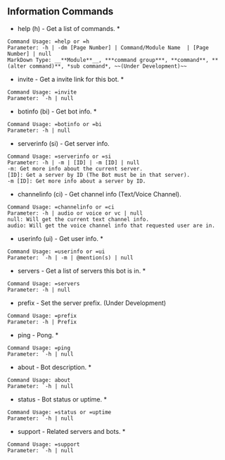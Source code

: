 ## Information Commands
- help (h) - Get a list of commands. *
```This command is for getting this bot's commands.
Command Usage: =help or =h
Parameter: -h | -dm [Page Number] | Command/Module Name  | [Page Number] | null
MarkDown Type: __**Module**__, ***command group***, **command**, **(alter command)**, *sub command*, ~~(Under Development)~~
```

- invite - Get a invite link for this bot. *
```This command is for inviting the bot to your own server.
Command Usage: =invite
Parameter: `-h | null
```

- botinfo (bi) - Get bot info. *
```This command is for getting this bot's information.
Command Usage: =botinfo or =bi
Parameter: -h | null
```

- serverinfo (si) - Get server info.
```This command is for getting informations about this server.
Command Usage: =serverinfo or =si
Parameter: -h | -m | [ID] | -m [ID] | null
-m: Get more info about the current server.
[ID]: Get a server by ID (The Bot must be in that server).
-m [ID]: Get more info about a server by ID.
```

- channelinfo (ci) - Get channel info (Text/Voice Channel).
```This command is for getting informations about this text channel.
Command Usage: =channelinfo or =ci
Parameter: -h | audio or voice or vc | null
null: Will get the current text channel info.
audio: Will get the voice channel info that requested user are in.
```

- userinfo (ui) - Get user info. *
```This command is for getting informations about a user.
Command Usage: =userinfo or =ui
Parameter: `-h | -m | @mention(s) | null
```

- servers - Get a list of servers this bot is in. *
```This command is for getting a list of servers this bot is in.
Command Usage: =servers
Parameter: -h | null
```

- prefix - Set the server prefix. (Under Development)
```This command is for setting the prefix.
Command Usage: =prefix
Parameter: -h | Prefix
```

- ping - Pong. *
```This command is for Pong.
Command Usage: =ping
Parameter: `-h | null
```

- about - Bot description. *
```This command is for getting the bot's description.
Command Usage: about
Parameter: `-h | null
```

- status - Bot status or uptime. *
```This command is for getting this bot's status.
Command Usage: =status or =uptime
Parameter: `-h | null
```

- support - Related servers and bots. *
```This command is for supporting the bot.
Command Usage: =support
Parameter: `-h | null
```
